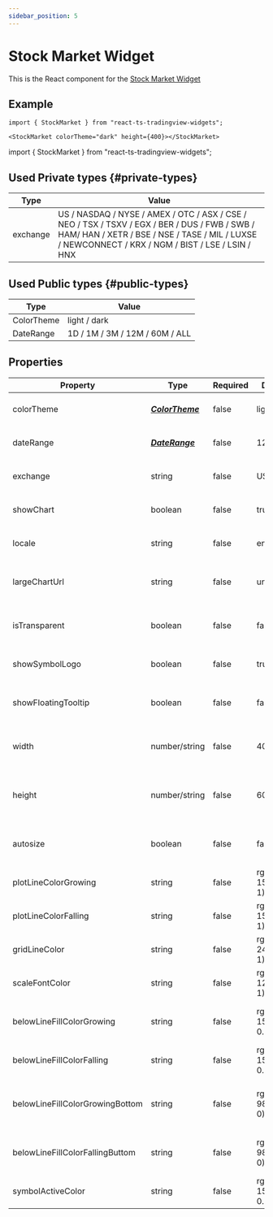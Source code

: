 ```yaml
---
sidebar_position: 5
---
```


# Stock Market Widget

This is the React component for the [Stock Market Widget](https://www.tradingview.com/widget/market-movers/)

## Example

```
import { StockMarket } from "react-ts-tradingview-widgets";

<StockMarket colorTheme="dark" height={400}></StockMarket>
```

import { StockMarket } from "react-ts-tradingview-widgets";

<StockMarket colorTheme="dark" height={400}></StockMarket>

## Used Private types {#private-types}

| Type     | Value                                                                                                                                                                                              |
| -------- | -------------------------------------------------------------------------------------------------------------------------------------------------------------------------------------------------- |
| exchange | US / NASDAQ / NYSE / AMEX / OTC / ASX / CSE / NEO / TSX / TSXV / EGX / BER / DUS / FWB / SWB / HAM/ HAN / XETR / BSE / NSE / TASE / MIL / LUXSE / NEWCONNECT / KRX / NGM / BIST / LSE / LSIN / HNX |

## Used Public types {#public-types}

| Type       | Value                          |
| ---------- | ------------------------------ |
| ColorTheme | light / dark                   |
| DateRange  | 1D / 1M / 3M / 12M / 60M / ALL |

## Properties

| Property                        | Type                              | Required | Default                  | Description                           |
| ------------------------------- | --------------------------------- | -------- | ------------------------ | ------------------------------------- |
| colorTheme                      | [_**ColorTheme**_](#public-types) | false    | light                    | Sets the default theme                |
| dateRange                       | [_**DateRange**_](#public-types)  | false    | 12M                      | Default date range of chart           |
| exchange                        | string                            | false    | US                       | Default exchange for widget           |
| showChart                       | boolean                           | false    | true                     | Include chart in widget               |
| locale                          | string                            | false    | en                       | Sets the default locale               |
| largeChartUrl                   | string                            | false    | undefined                | Make widget redirect to larger chart  |
| isTransparent                   | boolean                           | false    | false                    | Transparent background for component  |
| showSymbolLogo                  | boolean                           | false    | true                     | Show symbol of ticker                 |
| showFloatingTooltip             | boolean                           | false    | false                    | Show floating tooltip on chart        |
| width                           | number/string                     | false    | 400                      | Sets a static width on the component  |
| height                          | number/string                     | false    | 600                      | Sets a static height on the component |
| autosize                        | boolean                           | false    | false                    | Sets the width and height to 100%     |
| plotLineColorGrowing            | string                            | false    | rgba(33, 150, 243, 1)    | Price line growing color              |
| plotLineColorFalling            | string                            | false    | rgba(33, 150, 243, 1)    | Price line falling color              |
| gridLineColor                   | string                            | false    | rgba(240, 243, 250, 1)   | Grid color                            |
| scaleFontColor                  | string                            | false    | rgba(120, 123, 134, 1)   | Font color                            |
| belowLineFillColorGrowing       | string                            | false    | rgba(33, 150, 243, 0.12) | Under line area growing color         |
| belowLineFillColorFalling       | string                            | false    | rgba(33, 150, 243, 0.12) | Under line area falling color         |
| belowLineFillColorGrowingBottom | string                            | false    | rgba(41, 98, 255, 0)     | Under line area growing bottom color  |
| belowLineFillColorFallingButtom | string                            | false    | rgba(41, 98, 255, 0)     | Under line area falling bottom collor |
| symbolActiveColor               | string                            | false    | rgba(33, 150, 243, 0.12) | Active Ticker color                   |
